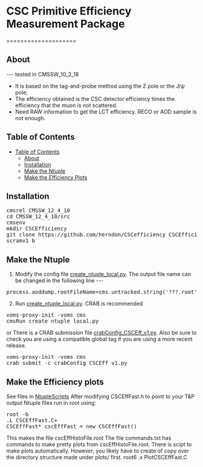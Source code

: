 # CSC Primitive Efficiency Measurement Package
====================

## About
--- tested in CMSSW_10_2_18
* It is based on the tag-and-probe method using the Z pole or the J/ψ pole;
* The efficiency obtained is the CSC detector efficiency times the efficiency that the muon is not scattered.
* Need RAW information to get the LCT efficiency. RECO or AOD sample is not enough.

## Table of Contents
- [Table of Contents](#table-of-contents)
    - [About](#about)
    - [Installation](#installation)
    - [Make the Ntuple](#make-the-ntuple)
    - [Make the Efficiency Plots](#make-the-efficiency-plots)
   
## Installation
<pre>
cmsrel CMSSW_12_4_10
cd CMSSW_12_4_10/src
cmsenv
mkdir CSCEfficiency
git clone https://github.com/herndon/CSCefficiency CSCEfficiency
scramv1 b
</pre>

## Make the Ntuple
1. Modify the config file [create_ntuple_local.py](CSCEfficiency/create_ntuple_local.py). 
The output file name can be changed in the following line ---
<pre>
process.aoddump.rootFileName=cms.untracked.string('???.root')
</pre>

2. Run [create_ntuple_local.py](CSCEfficiency/create_ntuple_local.py). CRAB is recommended
<pre>
voms-proxy-init -voms cms
cmsRun create_ntuple_local.py
</pre>

or
There is a CRAB submission file [crabConfig_CSCEff_v1.py](CSCEfficiency/crabConfig_CSCEff_v1.py). Also be sure to check you are using a compatible global tag if you are using a more recent release.
<pre>
voms-proxy-init -voms cms
crab submit -c crabConfig_CSCEff_v1.py
</pre>


## Make the Efficiency plots
See files in [NtupleScripts](CSCEfficiency/NtupleScripts/.)
After modifying CSCEffFast.h to point to your T&P output Ntuple files run in root using:
<pre>
root -b
.L CSCEffFast.C+
CSCEffFast* cscEffFast = new CSCEffFast()
</pre>
This makes the file cscEffHistoFile.root
The file commands.txt has commands to make pretty plots from cscEffHistoFile.root.
There is scipt to make plots automatically.  However, you likely have to create of copy over the directory structure made under plots/ first.
root6
.x PlotCSCEffFast.C